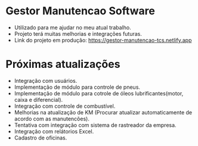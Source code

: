 # Gestor Manutencao Software
- Utilizado para me ajudar no meu atual trabalho.
- Projeto terá muitas melhorias e integrações futuras.
- Link do projeto em produção: https://gestor-manutencao-tcs.netlify.app

# Próximas atualizações
- Integração com usuários.
- Implementação de módulo para controle de pneus.
- Implementação de módulo para cotrole de óleos lubrificantes(motor, caixa e diferencial).
- Integração com controle de combustível.
- Melhorias na atualização de KM (Procurar atualizar automaticamente de acordo com as manutencões).
- Tentativa com integração com sistema de rastreador da empresa.
- Integração com relátorios Excel.
- Cadastro de oficinas.
